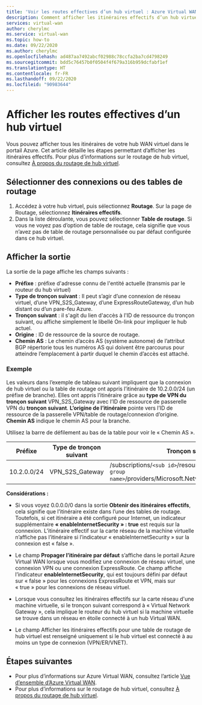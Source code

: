 ```yaml
---
title: 'Voir les routes effectives d’un hub virtuel : Azure Virtual WAN | Microsoft Docs'
description: Comment afficher les itinéraires effectifs d’un hub virtuel dans Azure Virtual WAN
services: virtual-wan
author: cherylmc
ms.service: virtual-wan
ms.topic: how-to
ms.date: 09/22/2020
ms.author: cherylmc
ms.openlocfilehash: ad487aa7492abcf02988c78ccfa2ba7cd4798249
ms.sourcegitcommit: bdd5c76457b0f0504f4f679a316b959dcfabf1ef
ms.translationtype: HT
ms.contentlocale: fr-FR
ms.lasthandoff: 09/22/2020
ms.locfileid: "90983644"
---
```

# <a name="view-virtual-hub-effective-routes"></a>Afficher les routes effectives d’un hub virtuel

Vous pouvez afficher tous les itinéraires de votre hub WAN virtuel dans le portail Azure. Cet article détaille les étapes permettant d’afficher les itinéraires effectifs. Pour plus d’informations sur le routage de hub virtuel, consultez [À propos du routage de hub virtuel](about-virtual-hub-routing.md).

## <a name="select-connections-or-route-tables"></a><a name="routing"></a>Sélectionner des connexions ou des tables de routage

1. Accédez à votre hub virtuel, puis sélectionnez **Routage**. Sur la page de Routage, sélectionnez **Itinéraires effectifs**.
1. Dans la liste déroulante, vous pouvez sélectionner **Table de routage**. Si vous ne voyez pas d’option de table de routage, cela signifie que vous n’avez pas de table de routage personnalisée ou par défaut configurée dans ce hub virtuel.

## <a name="view-output"></a><a name="output"></a>Afficher la sortie

La sortie de la page affiche les champs suivants :

* **Préfixe** : préfixe d'adresse connu de l'entité actuelle (transmis par le routeur du hub virtuel)
* **Type de tronçon suivant** : Il peut s’agir d’une connexion de réseau virtuel, d’une VPN_S2S_Gateway, d’une ExpressRouteGateway, d’un hub distant ou d’un pare-feu Azure.
* **Tronçon suivant** : il s'agit du lien d'accès à l'ID de ressource du tronçon suivant, ou affiche simplement le libellé On-link pour impliquer le hub actuel.
* **Origine** : ID de ressource de la source de routage.
* **Chemin AS** : Le chemin d’accès AS (système autonome) de l’attribut BGP répertorie tous les numéros AS qui doivent être parcourus pour atteindre l’emplacement à partir duquel le chemin d’accès est attaché.

### <a name="example"></a><a name="example"></a>Exemple

Les valeurs dans l’exemple de tableau suivant impliquent que la connexion de hub virtuel ou la table de routage ont appris l’itinéraire de 10.2.0.0/24 (un préfixe de branche). Elles ont appris l’itinéraire grâce au **type de VPN du tronçon suivant** VPN_S2S_Gateway avec l’ID de ressource de passerelle VPN du **tronçon suivant**. **L’origine de l’itinéraire** pointe vers l’ID de ressource de la passerelle VPN/table de routage/connexion d’origine. **Chemin AS** indique le chemin AS pour la branche.

Utilisez la barre de défilement au bas de la table pour voir le « Chemin AS ».

| **Préfixe** |  **Type de tronçon suivant** | **Tronçon suivant** |  **Origine de la route** |**Chemin AS** |
| ---        | ---                | ---          | ---               | ---         |
| 10.2.0.0/24| VPN_S2S_Gateway |/subscriptions/`<sub id>`/resourceGroups/`<resource group name>`/providers/Microsoft.Network/vpnGateways/vpngw|/subscriptions/`<sub id>`/resourceGroups/`<resource group name>`/providers/Microsoft.Network/vpnGateways/vpngw| 20000|

**Considérations :**

* Si vous voyez 0.0.0.0/0 dans la sortie **Obtenir des itinéraires effectifs**, cela signifie que l’itinéraire existe dans l’une des tables de routage. Toutefois, si cet itinéraire a été configuré pour Internet, un indicateur supplémentaire **« enableInternetSecurity » : true** est requis sur la connexion. L’itinéraire effectif sur la carte réseau de la machine virtuelle n’affiche pas l’itinéraire si l’indicateur « enableInternetSecurity » sur la connexion est « false ».

* Le champ **Propager l’itinéraire par défaut** s’affiche dans le portail Azure Virtual WAN lorsque vous modifiez une connexion de réseau virtuel, une connexion VPN ou une connexion ExpressRoute. Ce champ affiche l’indicateur **enableInternetSecurity**, qui est toujours défini par défaut sur « false » pour les connexions ExpressRoute et VPN, mais sur « true » pour les connexions de réseau virtuel.

* Lorsque vous consultez les itinéraires effectifs sur la carte réseau d'une machine virtuelle, si le tronçon suivant correspond à « Virtual Network Gateway », cela implique le routeur du hub virtuel si la machine virtuelle se trouve dans un réseau en étoile connecté à un hub Virtual WAN.

* Le champ Afficher les itinéraires effectifs pour une table de routage de hub virtuel est renseigné uniquement si le hub virtuel est connecté à au moins un type de connexion (VPN/ER/VNET).

## <a name="next-steps"></a>Étapes suivantes

* Pour plus d’informations sur Azure Virtual WAN, consultez l’article [Vue d’ensemble d’Azure Virtual WAN](virtual-wan-about.md).
* Pour plus d’informations sur le routage de hub virtuel, consultez [À propos du routage de hub virtuel](about-virtual-hub-routing.md).
